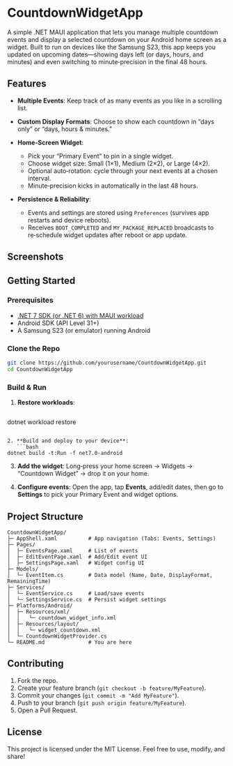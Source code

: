# CountdownWidgetApp

A simple .NET MAUI application that lets you manage multiple countdown events and display a selected countdown on your Android home screen as a widget. Built to run on devices like the Samsung S23, this app keeps you updated on upcoming dates—showing days left (or days, hours, and minutes) and even switching to minute‑precision in the final 48 hours.

## Features

* **Multiple Events**: Keep track of as many events as you like in a scrolling list.
* **Custom Display Formats**: Choose to show each countdown in “days only” or “days, hours & minutes.”
* **Home‑Screen Widget**:

  * Pick your “Primary Event” to pin in a single widget.
  * Choose widget size: Small (1×1), Medium (2×2), or Large (4×2).
  * Optional auto‑rotation: cycle through your next events at a chosen interval.
  * Minute‑precision kicks in automatically in the last 48 hours.
* **Persistence & Reliability**:

  * Events and settings are stored using `Preferences` (survives app restarts and device reboots).
  * Receives `BOOT_COMPLETED` and `MY_PACKAGE_REPLACED` broadcasts to re‑schedule widget updates after reboot or app update.

## Screenshots

<!-- Add screenshots of EventsPage, EditEventPage, SettingsPage, and widget in action -->

## Getting Started

### Prerequisites

* [.NET 7 SDK (or .NET 6) with MAUI workload](https://docs.microsoft.com/dotnet/maui/get-started/installation)
* Android SDK (API Level 31+)
* A Samsung S23 (or emulator) running Android

### Clone the Repo

```bash
git clone https://github.com/yourusername/CountdownWidgetApp.git
cd CountdownWidgetApp
```

### Build & Run

1. **Restore workloads**:

   ```bash
   ```

dotnet workload restore

````

2. **Build and deploy to your device**:
   ```bash
dotnet build -t:Run -f net7.0-android
````

3. **Add the widget**: Long‑press your home screen → Widgets → “Countdown Widget” → drop it on your home.

4. **Configure events**: Open the app, tap **Events**, add/edit dates, then go to **Settings** to pick your Primary Event and widget options.

## Project Structure

```
CountdownWidgetApp/
├─ AppShell.xaml          # App navigation (Tabs: Events, Settings)
├─ Pages/
│  ├─ EventsPage.xaml     # List of events
│  ├─ EditEventPage.xaml  # Add/Edit event UI
│  ├─ SettingsPage.xaml   # Widget config UI
├─ Models/
│  └─ EventItem.cs        # Data model (Name, Date, DisplayFormat, RemainingTime)
├─ Services/
│  └─ EventService.cs     # Load/save events
│  └─ SettingsService.cs  # Persist widget settings
├─ Platforms/Android/
│  ├─ Resources/xml/
│  │   └─ countdown_widget_info.xml
│  ├─ Resources/layout/
│  │   └─ widget_countdown.xml
│  └─ CountdownWidgetProvider.cs
└─ README.md              # You are here
```

## Contributing

1. Fork the repo.
2. Create your feature branch (`git checkout -b feature/MyFeature`).
3. Commit your changes (`git commit -m "Add MyFeature"`).
4. Push to your branch (`git push origin feature/MyFeature`).
5. Open a Pull Request.

## License

This project is licensed under the MIT License. Feel free to use, modify, and share!
